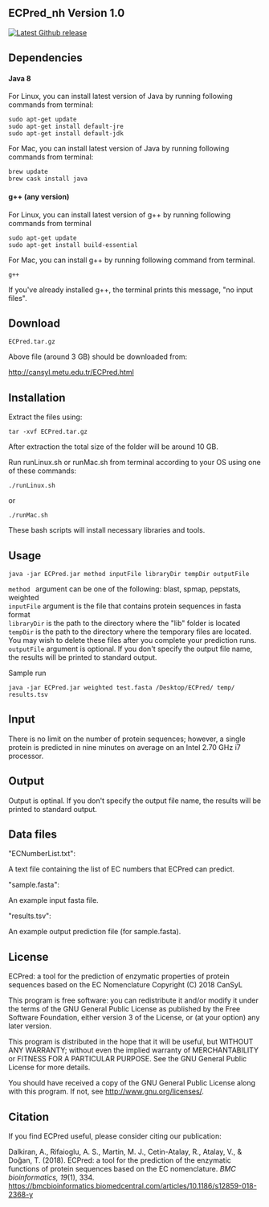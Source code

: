 ## ECPred_nh Version 1.0
 
 [![Latest Github release](https://img.shields.io/badge/version-1.0-blue.svg)](https://github.com/cansyl/ECPred_nh/releases/latest)

## Dependencies

#### Java 8  

For Linux, you can install latest version of Java by running following commands from terminal:
```
sudo apt-get update
sudo apt-get install default-jre
sudo apt-get install default-jdk
```
For Mac, you can install latest version of Java by running following commands from terminal:
```
brew update
brew cask install java
```

#### g++ (any version)  

For Linux, you can install latest version of g++ by running following commands from terminal
```
sudo apt-get update
sudo apt-get install build-essential
```
For Mac, you can install g++ by running following command from terminal. <br />

 ```
 g++
 ```
 If you've already installed g++, the terminal prints this message, "no input files". <br />

## Download
```
ECPred.tar.gz
```
Above file (around 3 GB) should be downloaded from:

http://cansyl.metu.edu.tr/ECPred.html

## Installation

Extract the files using: <br />
```
tar -xvf ECPred.tar.gz  
```
After extraction the total size of the folder will be around 10 GB. <br />

Run runLinux.sh or runMac.sh from terminal according to your OS using one of these commands: <br />
```
./runLinux.sh 
```
or <br />
```
./runMac.sh
```
These bash scripts will install necessary libraries and tools.

## Usage

```
java -jar ECPred.jar method inputFile libraryDir tempDir outputFile
```
```method ``` argument can be one of the following: blast, spmap, pepstats, weighted<br />
```inputFile```  argument is the file that contains protein sequences in fasta format<br />
```libraryDir``` is the path to the directory where the "lib" folder is located <br />
```tempDir``` is the path to the directory where the temporary files are located. You may wish to delete these files after you complete your prediction runs. <br />
```outputFile``` argument is optional. If you don't specify the output file name, the results will be printed to standard output. <br/>

Sample run <br />
```
java -jar ECPred.jar weighted test.fasta /Desktop/ECPred/ temp/ results.tsv
```


## Input

There is no limit on the number of protein sequences; however, a single protein is predicted in nine minutes on average on an Intel 2.70 GHz i7 processor.

## Output

Output is optinal. If you don't specify the output file name, the results will be printed to standard output.

## Data files

"ECNumberList.txt":  <br />

A text file containing the list of EC numbers that ECPred can predict.  <br />

"sample.fasta":  <br />

An example input fasta file.  <br />

"results.tsv":  <br />

An example output prediction file (for sample.fasta).

## License
ECPred: a tool for the prediction of enzymatic properties of protein sequences based on the EC Nomenclature
    Copyright (C) 2018 CanSyL

This program is free software: you can redistribute it and/or modify it under the terms of the GNU General Public License as published by the Free Software Foundation, either version 3 of the License, or (at your option) any later version.

This program is distributed in the hope that it will be useful, but WITHOUT ANY WARRANTY; without even the implied warranty of MERCHANTABILITY or FITNESS FOR A PARTICULAR PURPOSE. See the GNU General Public License for more details.

You should have received a copy of the GNU General Public License along with this program.  If not, see <http://www.gnu.org/licenses/>.

## Citation
If you find ECPred useful, please consider citing our publication:

Dalkiran, A., Rifaioglu, A. S., Martin, M. J., Cetin-Atalay, R., Atalay, V., & Doğan, T. (2018). ECPred: a tool for the prediction of the enzymatic functions of protein sequences based on the EC nomenclature. *BMC bioinformatics, 19*(1), 334. https://bmcbioinformatics.biomedcentral.com/articles/10.1186/s12859-018-2368-y


